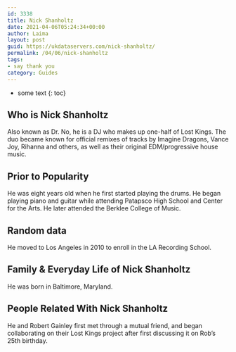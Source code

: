 ```yaml
---
id: 3338
title: Nick Shanholtz
date: 2021-04-06T05:24:34+00:00
author: Laima
layout: post
guid: https://ukdataservers.com/nick-shanholtz/
permalink: /04/06/nick-shanholtz
tags:
- say thank you
category: Guides
---
```


* some text
{: toc}


## Who is Nick Shanholtz
                  
                  
                  
Also known as Dr. No, he is a DJ who makes up one-half of Lost Kings. The duo became known for official remixes of tracks by Imagine Dragons, Vance Joy, Rihanna and others, as well as their original EDM/progressive house music. 
                  
              
            
              
            
                
                
                
## Prior to Popularity
                  
                  
                  
He was eight years old when he first started playing the drums. He began playing piano and guitar while attending Patapsco High School and Center for the Arts. He later attended the Berklee College of Music. 
                  
              
            
              
            
                
                
                
## Random data
                  
                  
                  
He moved to Los Angeles in 2010 to enroll in the LA Recording School. 
                  
              
            
              
            
                
                
                
## Family & Everyday Life of Nick Shanholtz
                  
                  
                  
He was born in Baltimore, Maryland. 
                  
              
            
              
            
                
                
                
## People Related With Nick Shanholtz
                  
                  
                  
He and Robert Gainley first met through a mutual friend, and began collaborating on their Lost Kings project after first discussing it on Rob&#8217;s 25th birthday. 
                  
              
            
              
            
                
              
            
              
              
            
            
              
            
          
          
          